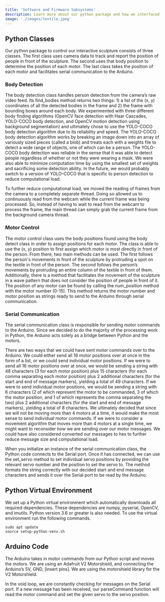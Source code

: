 ```yaml
---
title: 'Software and Firmware Subsystems'
description: Learn more about our python package and how we interfaced between Python and Arduino. 
image: './images/textile.jpeg'
---
```


## Python Classes
Our python package to control our interactive sculpture consists of three classes. The first class uses camera data to track and report the position of people in front of the sculpture. The second uses that body position to determine the position of each motor. The last class takes the position of each motor and facilitates serial communication to the Arduino.

### Body Detection
The body detection class handles person detection from the camera’s raw video feed. Its find_bodies method returns two things: 1) a list of the (x, y) coordinates of all the detected bodies in the frame and 2) the frame with bounding boxes around each body. We experimented with three different body finding algorithms (OpenCV face detection with Haar Cascades, YOLO-COCO body detection, and OpenCV motion detection using background segmentation) and ultimately chose to use the YOLO-COCO body detection algorithm due to its reliability and speed. The YOLO-COCO body detection algorithm works by breaking an image down into an array of variously sized pieces (called a blob) and treats each with a weights file to detect a wide range of objects, one of which can be a person. The YOLO-COCO body detection was reliable in the sense that it was able to detect people regardless of whether or not they were wearing a mask. We were also able to minimize computation time by using the smallest set of weights and sacrificing some detection ability. In the future, we would probably switch to a version of YOLO-COCO that is specific to person detection to reduce computational load.

To further reduce computational load, we moved the reading of frames from the camera to a completely separate thread. Doing so allowed us to continuously read from the webcam while the current frame was being processed. So, instead of having to wait to read from the webcam to process the frame, the main thread can simply grab the current frame from the background camera thread. 

### Motor Control
The motor control class uses the body positions found using the body detect class in order to assign positions for each motor. The class is able to use the (x, y) position to first assign which motor is most directly in front of the person. From there, two main methods can be used. The first follows the person's movements in front of the sculpture by protruding a spot on the textile in front of the person. The second follows the person’s movements by protruding an entire column of the textile in front of them. Additionally, there is a method that facilitates the movement of the sculpture in a wave pattern that does not consider the position of people in front of it. The position of any motor can be found by calling the num_position method with the motor number (0-15). This method returns the motor number and motor position as strings ready to send to the Arduino through serial communication. 

### Serial Communication
The serial communication class is responsible for sending motor commands to the Arduino. Since we decided to do the majority of the processing work in Python, the Arduino acts solely as a bridge between Python and the motors. 

There are two ways that we could have sent motor commands over to the Arduino. We could either send all 16 motor positions over at once in the form of a list, or we could send individual motor positions. If we were to send all 16 motor positions over at once, we would be sending a string with 48 characters (3 for each motor position) plus 15 characters (for each comma separating each motor position) plus 2 additional characters (for the start and end of message markers), yielding a total of 49 characters. If we were to send individual motor positions, we would be sending a string with 6 characters (2 of which represent the motor to be commanded, 3 of which the motor position, and 1 of which represents the comma separating the two) plus 2 additional characters (for the start and end of message markers), yielding a total of 8 characters. We ultimately decided that since we will not be moving more than 4 motors at a time, it would make the most sense to send individual motor commands. If we were to consider a movement algorithm that moves more than 4 motors at a single time, we might want to reconsider how we are sending over our motor messages. We could have also considered converted our messages to hex to further reduce message size and computational load.

When you initialize an instance of the serial communication class, the Python code connects to the Serial port. Once it has connected, we can use the set_servo method to set individual servo positions by providing the relevant servo number and the position to set the servo to. The method formats the string correctly with our decided start and end message characters and sends it over the Serial port to be read by the Arduino. 

## Python Virtual Environment
We set up a Python virtual environment which automatically downloads all required dependencies. These dependencies are numpy, pyserial, OpenCV, and imutils. Python version 3.6 or greater is also needed. To use the virtual environment run the following commands.

```
sudo apt update
source setup-python-venv.sh
```

## Arduino Code
The Arduino takes in motor commands from our Python script and moves the motors. We are using an Adafruit V2 Motorshield, and connecting the Arduino’s 5V, GND, [insert pins]. We are using the motorshield library for the V2 Motorshield. 

In the void loop, we are constantly checking for messages on the Serial port. If a new message has been received, our parseCommand function will read the motor command and set the given servo to the servo position.
